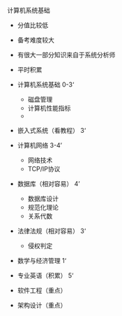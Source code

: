 
计算机系统基础
* 分值比较低
* 备考难度较大
* 有很大一部分知识来自于系统分析师
* 平时积累

* 计算机系统基础 0-3‘
  * 磁盘管理
  * 计算机性能指标
  * 
* 嵌入式系统（看教程） 3‘
* 计算机网络 3-4’
  * 网络技术
  * TCP/IP协议
* 数据库（相对容易） 4’
  * 数据库设计
  * 规范化理论
  * 关系代数
* 法律法规（相对容易） 3‘
  * 侵权判定
* 数学与经济管理 1‘
* 专业英语（积累） 5‘
* 软件工程（重点）
* 架构设计（重点）
